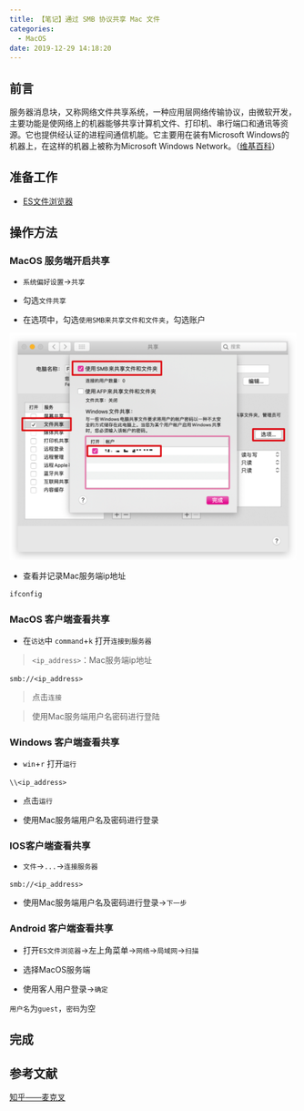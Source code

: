 ```yaml
---
title: 【笔记】通过 SMB 协议共享 Mac 文件
categories:
  - MacOS
date: 2019-12-29 14:18:20
---
```


## 前言

服务器消息块，又称网络文件共享系统，一种应用层网络传输协议，由微软开发，主要功能是使网络上的机器能够共享计算机文件、打印机、串行端口和通讯等资源。它也提供经认证的进程间通信机能。它主要用在装有Microsoft Windows的机器上，在这样的机器上被称为Microsoft Windows Network。（[维基百科](https://zh.wikipedia.org/wiki/伺服器訊息區塊)）

<!-- more -->

## 准备工作

- [ES文件浏览器](http://www.estrongs.com/)

## 操作方法

### MacOS 服务端开启共享

- `系统偏好设置`->`共享`

- 勾选`文件共享`

- 在选项中，勾选`使用SMB来共享文件和文件夹`，勾选账户

![01.png](/images/20191229141820/01.png)

- 查看并记录Mac服务端ip地址

``` sh
ifconfig
```

### MacOS 客户端查看共享

- 在`访达`中 `command`+`k` 打开`连接到服务器`

> `<ip_address>`：Mac服务端ip地址

`smb://<ip_address>`

> 点击`连接`

> 使用Mac服务端用户名密码进行登陆

### Windows 客户端查看共享

- `win`+`r` 打开`运行`

`\\<ip_address>`

- 点击`运行`

- 使用Mac服务端用户名及密码进行登录

### IOS客户端查看共享

- `文件`->`...`->`连接服务器`

`smb://<ip_address>`

- 使用Mac服务端用户名及密码进行登录->`下一步`

### Android 客户端查看共享

- 打开`ES文件浏览器`->左上角菜单->`网络`->`局域网`->`扫描`

- 选择MacOS服务端

- 使用客人用户登录->`确定`

`用户名`为`guest`，`密码`为空

## 完成

## 参考文献

[知乎——麦克叉](https://zhuanlan.zhihu.com/p/69631236)

